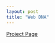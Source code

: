 ```yaml
---
layout: post
title: "Web DNA"
---
```


[Project Page](http://capstone.csce.uark.edu/?page_id=5817)   
